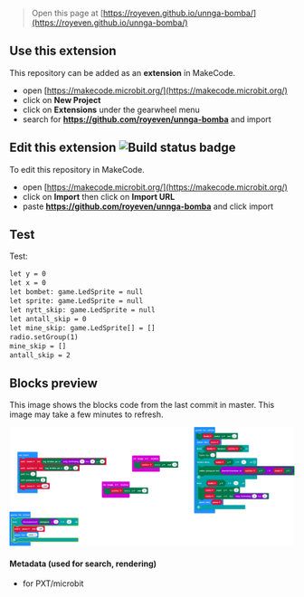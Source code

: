> Open this page at [https://royeven.github.io/unnga-bomba/](https://royeven.github.io/unnga-bomba/)

## Use this extension

This repository can be added as an **extension** in MakeCode.

* open [https://makecode.microbit.org/](https://makecode.microbit.org/)
* click on **New Project**
* click on **Extensions** under the gearwheel menu
* search for **https://github.com/royeven/unnga-bomba** and import

## Edit this extension ![Build status badge](https://github.com/royeven/unnga-bomba/workflows/MakeCode/badge.svg)

To edit this repository in MakeCode.

* open [https://makecode.microbit.org/](https://makecode.microbit.org/)
* click on **Import** then click on **Import URL**
* paste **https://github.com/royeven/unnga-bomba** and click import

## Test

Test: 
```blocks
let y = 0
let x = 0
let bombet: game.LedSprite = null
let sprite: game.LedSprite = null
let nytt_skip: game.LedSprite = null
let antall_skip = 0
let mine_skip: game.LedSprite[] = []
radio.setGroup(1)
mine_skip = []
antall_skip = 2
```


## Blocks preview

This image shows the blocks code from the last commit in master.
This image may take a few minutes to refresh.

![A rendered view of the blocks](https://github.com/royeven/unnga-bomba/raw/master/.github/makecode/blocks.png)

#### Metadata (used for search, rendering)

* for PXT/microbit
<script src="https://makecode.com/gh-pages-embed.js"></script><script>makeCodeRender("{{ site.makecode.home_url }}", "{{ site.github.owner_name }}/{{ site.github.repository_name }}");</script>
